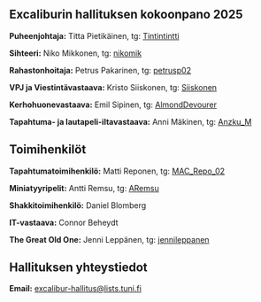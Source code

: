 ## Excaliburin hallituksen kokoonpano 2025
**Puheenjohtaja:** Titta Pietikäinen, tg: [Tintintintti](https://t.me/Tintintintti)

**Sihteeri:** Niko Mikkonen, tg: [nikomik](https://t.me/nikomik)

**Rahastonhoitaja:** Petrus Pakarinen, tg: [petrusp02](https://t.me/petrusp02)

**VPJ ja Viestintävastaava:** Kristo Siiskonen, tg: [Siiskonen](https://t.me/Siiskonen)

**Kerhohuonevastaava:** Emil Sipinen, tg: [AlmondDevourer](https://t.me/AlmondDevourer)

**Tapahtuma- ja lautapeli-iltavastaava:** Anni Mäkinen, tg: [Anzku_M](https://t.me/Anzku_M)

## Toimihenkilöt
**Tapahtumatoimihenkilö:** Matti Reponen, tg: [MAC_Repo_02](https://t.me/MAC_Repo_02)

**Miniatyyripelit:** Antti Remsu, tg: [ARemsu](https://t.me/ARemsu)

**Shakkitoimihenkilö:** Daniel Blomberg

**IT-vastaava:** Connor Beheydt

**The Great Old One:** Jenni Leppänen, tg: [jennileppanen](https://t.me/jennileppanen)

## Hallituksen yhteystiedot
**Email:** [excalibur-hallitus@lists.tuni.fi](mailto:excalibur-hallitus@lists.tuni.fi)
